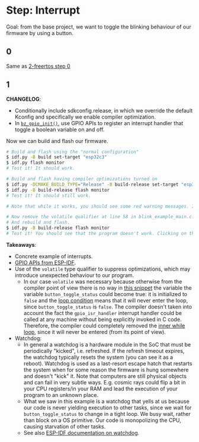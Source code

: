 # Step: Interrupt

Goal: from the base project, we want to toggle the blinking behaviour of our firmware by using a button.

## 0

Same as [2-freertos step 0](../2-freertos/README.md#0)

## 1

**CHANGELOG**: 

* Conditionally include sdkconfig.release, in which we override the default Kconfig and specifically we enable compiler optimization.
* In [`bz_gpio_init()`](./1/main/blink_example_main.c#L64-85), use GPIO APIs to register an interrupt handler that toggle a boolean variable on and off.

Now we can build and flash our firmware.

```sh
# Build and flash using the "normal configuration"
$ idf.py -B build set-target "esp32c3"
$ idf.py flash monitor
# Test it! It should work.

# Build and flash having compiler optimizations turned on
$ idf.py -DCMAKE_BUILD_TYPE="Release" -B build-release set-target "esp32c3"
$ idf.py -B build-release flash monitor
# Test it! It should still work.

# Note that while it works, you should see some red warning messages. It's the watchdog!

# Now remove the volatile qualifier at line 58 in blink_example_main.c.
# And rebuild and flash.
$ idf.py -B build-release flash monitor
# Test it! You should see that the program doesn't work. Clicking on the button doesn't have any effect! Why? Because of compiler optimizations!
```

**Takeaways**: 

* Concrete example of interrupts.
* [GPIO APIs from ESP-IDF](https://docs.espressif.com/projects/esp-idf/en/v4.4/esp32c3/api-reference/peripherals/gpio.html).
* Use of the `volatile` type qualifier to suppress optimizations, which may introduce unexpected behaviour to our program.
    * In our case `volatile` was necessary because otherwise from the compiler point of view there is no way in [this snippet](./1/main/blink_example_main.c#L93-L102) the variable the variable `button_toggle_status` could become true: it is initialized to `false` and the [loop condition](./1/main/blink_example_main.c#L95) means that it will never enter the loop, since `button_toggle_status` is `false`. The compiler doesn't taken into account the fact the `gpio_isr_handler` interrupt handler could be called at any machine without being explicitly invoked in C code. Therefore, the compiler could completely removed the [inner while loop](./1/main/blink_example_main.c#L95-L101), since it will never be entered (from its point of view).
* Watchdog:
    * In general a watchdog is a hardware module in the SoC that must be periodically "kicked", i.e. refreshed. If the refresh timeout expires, the watchdog typically resets the system (you can see it as a reboot). Watchdog is used as a last-resort escape hatch that restarts the system when for some reason the firmware is hung somewhere and doesn't "kick" it. Note that computers are still physical objects and can fail in very subtle ways. E.g. cosmic rays could flip a bit in your CPU registers/in your RAM and lead the execution of your program to an unknown place.
    * What we saw in this example is a watchdog that yells at us because our code is never yielding execution to other tasks, since we wait for `button_toggle_status` to change in a tight loop. We busy wait, rather than block on a OS primitive. Our code is monopolizing the CPU, causing starvation of other tasks.
    * See also [ESP-IDF documentation on watchdog](https://docs.espressif.com/projects/esp-idf/en/v4.4/esp32c3/api-reference/system/wdts.html).
